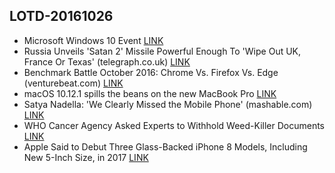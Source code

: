 ## LOTD-20161026

- Microsoft Windows 10 Event [LINK](http://news.microsoft.com/microsoft-event-2016/)
-  Russia Unveils 'Satan 2' Missile Powerful Enough To 'Wipe Out UK, France Or Texas'  (telegraph.co.uk)  [LINK](https://news.slashdot.org/story/16/10/26/0136206/russia-unveils-satan-2-missile-powerful-enough-to-wipe-out-uk-france-or-texas)
-  Benchmark Battle October 2016: Chrome Vs. Firefox Vs. Edge  (venturebeat.com)  [LINK](https://news.slashdot.org/story/16/10/25/2050229/benchmark-battle-october-2016-chrome-vs-firefox-vs-edge)
- macOS 10.12.1 spills the beans on the new MacBook Pro [LINK](http://arstechnica.com/apple/2016/10/macos-10-12-1-spills-the-beans-on-the-new-macbook-pro/)
-  Satya Nadella: 'We Clearly Missed the Mobile Phone'  (mashable.com)  [LINK](https://hardware.slashdot.org/story/16/10/25/1046213/satya-nadella-we-clearly-missed-the-mobile-phone)
-  WHO Cancer Agency Asked Experts to Withhold Weed-Killer Documents [LINK](https://www.scientificamerican.com/article/who-cancer-agency-asked-experts-to-withhold-weed-killer-documents/)
- Apple Said to Debut Three Glass-Backed iPhone 8 Models, Including New 5-Inch Size, in 2017 [LINK](http://www.macrumors.com/2016/10/26/apple-iphone-8-three-glass-backed-models/)